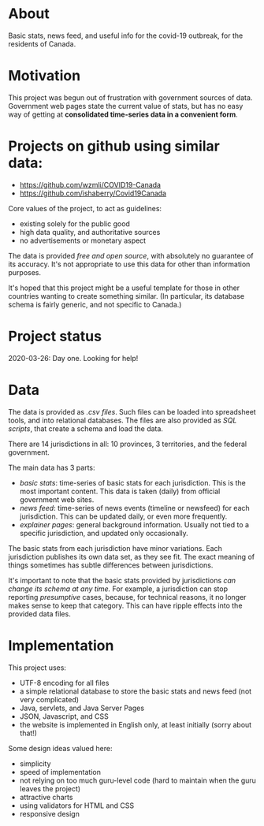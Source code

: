 # About
Basic stats, news feed, and useful info for the covid-19 outbreak, for the residents of Canada.

# Motivation
This project was begun out of frustration with government sources of data.
Government web pages state the current value of stats, but has no easy way of getting at **consolidated time-series data in a convenient form**.

# Projects on github using similar data:

 * https://github.com/wzmli/COVID19-Canada
 * https://github.com/ishaberry/Covid19Canada
 
Core values of the project, to act as guidelines:

* existing solely for the public good
* high data quality, and authoritative sources 
* no advertisements or monetary aspect

The data is provided *free and open source*, with absolutely no guarantee of its accuracy. 
It's not appropriate to use this data for other than information purposes.

It's hoped that this project might be a useful template for those in other countries wanting to create something similar. 
(In particular, its database schema is fairly generic, and not specific to Canada.)

# Project status

2020-03-26: Day one. Looking for help!

# Data 

The data is provided as *.csv files*.
Such files can be loaded into spreadsheet tools, and into relational databases.
The files are also provided as *SQL scripts*, that create a schema and load the data.

There are 14 jurisdictions in all: 10 provinces, 3 territories, and the federal government.

The main data has 3 parts:

* *basic stats*: time-series of basic stats for each jurisdiction. This is the most important content.
  This data is taken (daily) from official government web sites.
* *news feed*: time-series of news events (timeline or newsfeed) for each jurisdiction. 
  This can be updated daily, or even more frequently.
* *explainer pages*: general background information. 
  Usually not tied to a specific jurisdiction, and updated only occasionally.

The basic stats from each jurisdiction have minor variations. 
Each jurisdiction publishes its own data set, as they see fit.
The exact meaning of things sometimes has subtle differences between jurisdictions.

It's important to note that the basic stats provided by jurisdictions *can change its schema at any time.*
For example, a jurisdiction can stop reporting *presumptive* cases, because, for technical reasons, it no 
longer makes sense to keep that category. 
This can have ripple effects into the provided data files.

# Implementation 

This project uses:

* UTF-8 encoding for all files 
* a simple relational database to store the basic stats and news feed (not very complicated)
* Java, servlets, and Java Server Pages
* JSON, Javascript, and CSS 
* the website is implemented in English only, at least initially (sorry about that!)

Some design ideas valued here:

* simplicity
* speed of implementation
* not relying on too much guru-level code (hard to maintain when the guru leaves the project)
* attractive charts
* using validators for HTML and CSS
* responsive design
